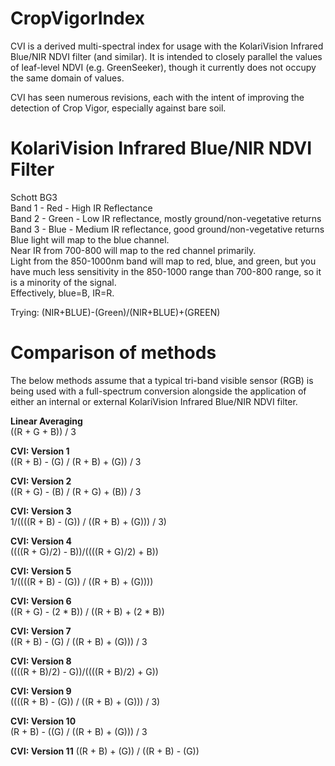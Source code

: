 # CropVigorIndex

CVI is a derived multi-spectral index for usage with the KolariVision Infrared Blue/NIR NDVI filter (and similar). It is intended to closely parallel the values of leaf-level NDVI (e.g. GreenSeeker), though it currently does not occupy the same domain of values.

CVI has seen numerous revisions, each with the intent of improving the detection of Crop Vigor, especially against bare soil.

# KolariVision Infrared Blue/NIR NDVI Filter

Schott BG3  
Band 1 - Red - High IR Reflectance  
Band 2 - Green - Low IR reflectance, mostly ground/non-vegetative returns  
Band 3 - Blue - Medium IR reflectance, good ground/non-vegetative returns  
Blue light will map to the blue channel.  
Near IR from 700-800 will map to the red channel primarily.  
Light from the 850-1000nm band will map to red, blue, and green, but you have much less sensitivity in the 850-1000 range than 700-800 range, so it is a minority of the signal.  
Effectively, blue=B, IR=R.  

Trying:
(NIR+BLUE)-(Green)/(NIR+BLUE)+(GREEN)

# Comparison of methods

The below methods assume that a typical tri-band visible sensor (RGB) is being used with a full-spectrum conversion alongside the application of either an internal or external KolariVision Infrared Blue/NIR NDVI filter.

**Linear Averaging**  
((R + G + B)) / 3

**CVI: Version 1**  
((R + B) - (G) / (R + B) + (G)) / 3

**CVI: Version 2**  
((R + G) - (B) / (R + G) + (B)) / 3

**CVI: Version 3**  
1/((((R + B) - (G)) / ((R + B) + (G))) / 3)

**CVI: Version 4**  
((((R + G)/2) - B))/((((R + G)/2) + B))

**CVI: Version 5**  
1/((((R + B) - (G)) / ((R + B) + (G))))

**CVI: Version 6**  
((R + G) - (2 * B)) / ((R + B) + (2 * B))

**CVI: Version 7**  
((R + B) - (G) / ((R + B) + (G))) / 3

**CVI: Version 8**  
((((R + B)/2) - G))/((((R + B)/2) + G))

**CVI: Version 9**  
((((R + B) - (G)) / ((R + B) + (G))) / 3)

**CVI: Version 10**  
(R + B) - ((G) / ((R + B) + (G))) / 3

**CVI: Version 11**
((R + B) + (G)) / ((R + B) - (G))  
